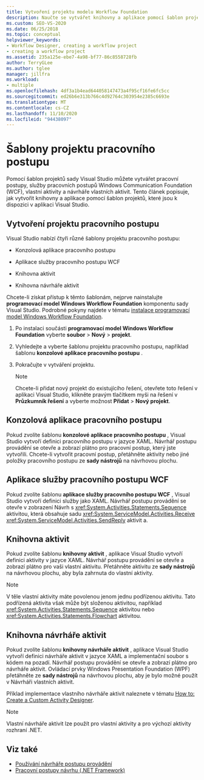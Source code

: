 ```yaml
---
title: Vytvoření projektu modelu Workflow Foundation
description: Naučte se vytvářet knihovny a aplikace pomocí šablon projektů, které jsou k dispozici v aplikaci Visual Studio.
ms.custom: SEO-VS-2020
ms.date: 06/25/2018
ms.topic: conceptual
helpviewer_keywords:
- Workflow Designer, creating a workflow project
- creating a workflow project
ms.assetid: 235a125e-ebe7-4a98-bf77-86c8558728fb
author: TerryGLee
ms.author: tglee
manager: jillfra
ms.workload:
- multiple
ms.openlocfilehash: 4df3a1b4ead644058147473a4f95cf16fe6fc5cc
ms.sourcegitcommit: ed26b6e313b766c4d92764c303954e2385c6693e
ms.translationtype: MT
ms.contentlocale: cs-CZ
ms.lasthandoff: 11/10/2020
ms.locfileid: "94438097"
---
```

# <a name="workflow-project-templates"></a>Šablony projektu pracovního postupu

Pomocí šablon projektů sady Visual Studio můžete vytvářet pracovní postupy, služby pracovních postupů Windows Communication Foundation (WCF), vlastní aktivity a návrháře vlastních aktivit. Tento článek popisuje, jak vytvořit knihovny a aplikace pomocí šablon projektů, které jsou k dispozici v aplikaci Visual Studio.

## <a name="create-a-workflow-project"></a>Vytvoření projektu pracovního postupu

Visual Studio nabízí čtyři různé šablony projektu pracovního postupu:

- Konzolová aplikace pracovního postupu

- Aplikace služby pracovního postupu WCF

- Knihovna aktivit

- Knihovna návrháře aktivit

Chcete-li získat přístup k těmto šablonám, nejprve nainstalujte **programovací model Windows Workflow Foundation** komponentu sady Visual Studio. Podrobné pokyny najdete v tématu [instalace programovací model Windows Workflow Foundation](developing-applications-with-the-workflow-designer.md#install-windows-workflow-foundation).

1. Po instalaci součásti **programovací model Windows Workflow Foundation** vyberte **soubor**  >  **Nový**  >  **projekt**.

1. Vyhledejte a vyberte šablonu projektu pracovního postupu, například šablonu **konzolové aplikace pracovního postupu** .

1. Pokračujte v vytváření projektu.

   > [!NOTE]
   > Chcete-li přidat nový projekt do existujícího řešení, otevřete toto řešení v aplikaci Visual Studio, klikněte pravým tlačítkem myši na řešení v **Průzkumník řešení** a vyberte možnost **Přidat**  >  **Nový projekt**.

## <a name="workflow-console-app"></a>Konzolová aplikace pracovního postupu

Pokud zvolíte šablonu **konzolové aplikace pracovního postupu** , Visual Studio vytvoří definici pracovního postupu v jazyce XAML. Návrhář postupu provádění se otevře a zobrazí plátno pro pracovní postup, který jste vytvořili. Chcete-li vytvořit pracovní postup, přetáhněte aktivity nebo jiné položky pracovního postupu ze **sady nástrojů** na návrhovou plochu.

## <a name="wcf-workflow-service-app"></a>Aplikace služby pracovního postupu WCF

Pokud zvolíte šablonu **aplikace služby pracovního postupu WCF** , Visual Studio vytvoří definici služby jako XAML. Návrhář postupu provádění se otevře v zobrazení Návrh s <xref:System.Activities.Statements.Sequence> aktivitou, která obsahuje sadu <xref:System.ServiceModel.Activities.Receive> <xref:System.ServiceModel.Activities.SendReply> aktivit a.

## <a name="activity-library"></a>Knihovna aktivit

Pokud zvolíte šablonu **knihovny aktivit** , aplikace Visual Studio vytvoří definici aktivity v jazyce XAML. Návrhář postupu provádění se otevře a zobrazí plátno pro vaši vlastní aktivitu. Přetáhněte aktivitu ze **sady nástrojů** na návrhovou plochu, aby byla zahrnuta do vlastní aktivity.

> [!NOTE]
> V těle vlastní aktivity máte povolenou jenom jednu podřízenou aktivitu. Tato podřízená aktivita však může být složenou aktivitou, například <xref:System.Activities.Statements.Sequence> aktivitou nebo <xref:System.Activities.Statements.Flowchart> aktivitou.

## <a name="activity-designer-library"></a>Knihovna návrháře aktivit

Pokud zvolíte šablonu **knihovny návrháře aktivit** , aplikace Visual Studio vytvoří definici návrháře aktivit v jazyce XAML a implementační soubor s kódem na pozadí. Návrhář postupu provádění se otevře a zobrazí plátno pro návrháře aktivit. Ovládací prvky Windows Presentation Foundation (WPF) přetáhněte ze **sady nástrojů** na návrhovou plochu, aby je bylo možné použít v Návrháři vlastních aktivit.

Příklad implementace vlastního návrháře aktivit naleznete v tématu [How to: Create a Custom Activity Designer](/dotnet/framework/windows-workflow-foundation/how-to-create-a-custom-activity-designer).

> [!NOTE]
> Vlastní návrháře aktivit lze použít pro vlastní aktivity a pro výchozí aktivity rozhraní .NET.

## <a name="see-also"></a>Viz také

- [Používání návrháře postupu provádění](developing-applications-with-the-workflow-designer.md)
- [Pracovní postupy návrhu (.NET Framework)](/dotnet/framework/windows-workflow-foundation/designing-workflows)
